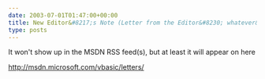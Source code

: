 ```yaml
---
date: 2003-07-01T01:47:00+00:00
title: New Editor&#8217;s Note (Letter from the Editor&#8230; whatever&#8230;) up on vbasic
type: posts
---
```

It won't show up in the MSDN RSS feed(s), but at least it will appear on here

<http://msdn.microsoft.com/vbasic/letters/>
